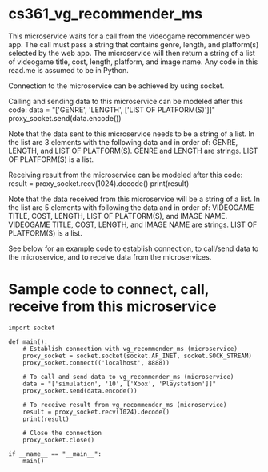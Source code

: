 # cs361_vg_recommender_ms
This microservice waits for a call from the videogame recommender web app. The call must pass a string that contains genre, length, and platform(s) selected by the web app. The microservice will then return a string of a list of videogame title, cost, length, platform, and image name. Any code in this read.me is assumed to be in Python.

Connection to the microservice can be achieved by using socket.

Calling and sending data to this microservice can be modeled after this code:
    data = "['GENRE', 'LENGTH', ['LIST OF PLATFORM(S)']]"
    proxy_socket.send(data.encode())

Note that the data sent to this microservice needs to be a string of a list. In the list are 3 elements with the following data and in order of: GENRE, LENGTH, and LIST OF PLATFORM(S). GENRE and LENGTH are strings. LIST OF PLATFORM(S) is a list.

Receiving result from the microservice can be modeled after this code:
    result = proxy_socket.recv(1024).decode()
    print(result)

Note that the data received from this microservice will be a string of a list. In the list are 5 elements with following the data and in order of: VIDEOGAME TITLE, COST, LENGTH, LIST OF PLATFORM(S), and IMAGE NAME. VIDEOGAME TITLE, COST, LENGTH, and IMAGE NAME are strings. LIST OF PLATFORM(S) is a list.

See below for an example code to establish connection, to call/send data to the microservice, and to receive data from the microservices.

# Sample code to connect, call, receive from this microservice
    import socket
    
    def main():
        # Establish connection with vg_recommender_ms (microservice)
        proxy_socket = socket.socket(socket.AF_INET, socket.SOCK_STREAM)
        proxy_socket.connect(('localhost', 8888))
    
        # To call and send data to vg_recommender_ms (microservice)
        data = "['simulation', '10', ['Xbox', 'Playstation']]"
        proxy_socket.send(data.encode())
    
        # To receive result from vg_recommender_ms (microservice)
        result = proxy_socket.recv(1024).decode()
        print(result)
    
        # Close the connection
        proxy_socket.close()
    
    if __name__ == "__main__":
        main()
